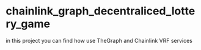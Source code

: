 # chainlink_graph_decentraliced_lottery_game
in this project you can find how use TheGraph and Chainlink VRF services
